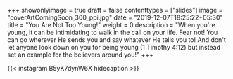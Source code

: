 +++
showonlyimage = true
draft = false
contenttypes = ["slides"]
image = "coverArtComingSoon_300_ppi.jpg"
date = "2019-12-07T18:25:22+05:30"
title = "You Are Not Too Young!"
weight = 0
description = "When you're young, it can be intimidating to walk in the call on your life. Fear not! You can go wherever He sends you and say whatever He tells you to! And don't let anyone look down on you for being young (1 Timothy 4:12) but instead set an example for the believers around you!"
+++


{{< instagram B5yK7dynW6X hidecaption >}}
